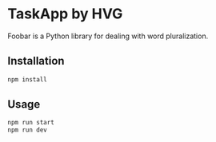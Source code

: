 # TaskApp by HVG

Foobar is a Python library for dealing with word pluralization.

## Installation

```bash
npm install
```

## Usage

```bash
npm run start
npm run dev
```

```


```
